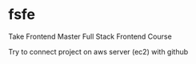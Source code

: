 # fsfe
Take Frontend Master Full Stack Frontend Course

Try to connect project on aws server (ec2) with github
